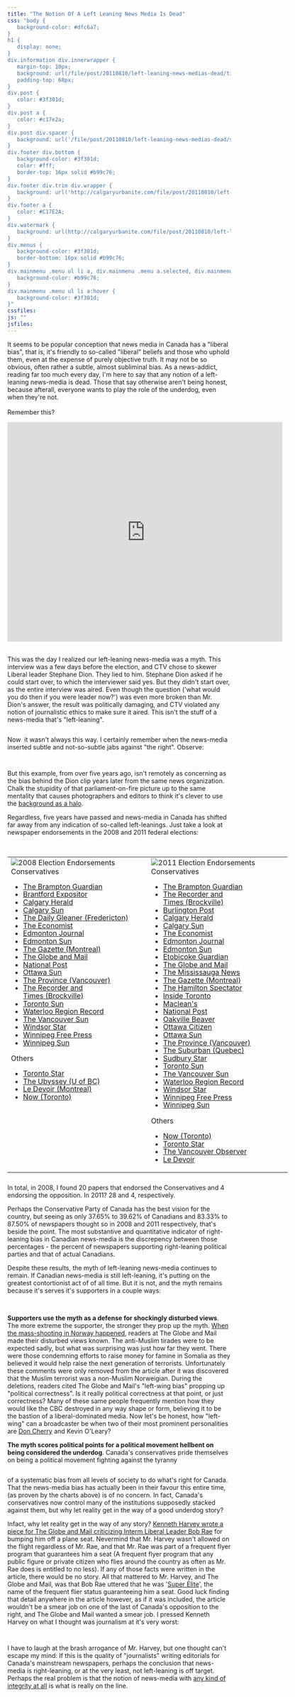 ```yaml
---
title: "The Notion Of A Left Leaning News Media Is Dead"
css: "body {
   background-color: #dfc6a7;
}
h1 {
   display: none;
}
div.information div.innerwrapper {
   margin-top: 10px;
   background: url(/file/post/20110810/left-leaning-news-medias-dead/title.png) no-repeat top left;
   padding-top: 68px;
}
div.post {
   color: #3f301d;
}
div.post a {
   color: #c17e2a;
}
div.post div.spacer {
   background: url('/file/post/20110810/left-leaning-news-medias-dead/spacer.png') no-repeat 0 15px;
}
div.footer div.bottom {
   background-color: #3f301d;
   color: #fff;
   border-top: 16px solid #b99c76;
}
div.footer div.trim div.wrapper {
   background: url('http://calgaryurbanite.com/file/post/20110810/left-leaning-news-medias-dead/skyline_beige.png') no-repeat center bottom;
}
div.footer a {
   color: #C17E2A;
}
div.watermark {
   background: url(http://calgaryurbanite.com/file/post/20110810/left-leaning-news-medias-dead/dmcb_design_c17e2a.png);
}
div.menus {
   background-color: #3f301d;
   border-bottom: 16px solid #b99c76;
}
div.mainmenu .menu ul li a, div.mainmenu .menu a.selected, div.mainmenu .menu a:hover, div.mainmenu .menu li:hover>a, div.mainmenu .menu li li {
   background-color: #b99c76;
}
div.mainmenu .menu ul li a:hover {
   background-color: #3f301d;
}"
cssfiles:
js: ""
jsfiles:
---
```

<div class="double leftedge left">
<p>It seems to be popular conception that news media in Canada has a "liberal bias", that is, it's friendly to so-called "liberal" beliefs and those who uphold them, even at the expense of purely objective truth. It may not be so obvious, often rather a subtle, almost subliminal bias. As a news-addict, reading far too much every day, I'm here to say that any notion of a left-leaning news-media is dead. Those that say otherwise aren't being honest, because afterall, everyone wants to play the role of the underdog, even when they're not.<br /><br />Remember this?</p>
</div>
<div class="quad rightedge left"><iframe src="http://www.youtube.com/embed/GrliDQs1Jps" width="620" height="495" frameborder="0"></iframe></div>
<div class="spacer">&nbsp;</div>
<div class="double leftedge left">
<p>This was the day I realized our left-leaning news-media was a myth. This interview was a few days before the election, and CTV chose to skewer Liberal leader Stephane Dion. They lied to him. Stephane Dion asked if he could start over, to which the interviewer said yes. But they didn't start over, as the entire interview was aired. Even though the question ('what would you do then if you were leader now?') was even more broken than Mr. Dion's answer, the result was politically damaging, and CTV violated any notion of journalistic ethics to make sure it aired. This isn't the stuff of a news-media that's "left-leaning".</p>
</div>
<div class="double column left">
<p>Now &nbsp;it wasn't always this way. I certainly remember when the news-media inserted subtle and not-so-subtle jabs against "the right". Observe:</p>
<p><img src="/file/post/20110810/left-leaning-news-medias-dead/harper_government.300.jpg" alt="" /></p>
</div>
<div class="double rightedge left">
<p>But this example, from over five years ago, isn't remotely as concerning as the bias behind the Dion clip years later from the same news organization. Chalk the stupidity of that parliament-on-fire picture up to the same mentality that causes photographers and editors to think it's clever to use the <a href="http://www.google.ca/search?tbm=isch&amp;hl=en&amp;source=hp&amp;biw=1599&amp;bih=829&amp;q=presidential+halo+behind+presidents&amp;gbv=2&amp;oq=presidential+halo+behind+presidents&amp;aq=f&amp;aqi=&amp;aql=&amp;gs_sm=s&amp;gs_upl=1198l1198l0l1530l1l1l0l0l0l0l205l205l2-1l1l0">background as a halo</a>.</p>
<p>Regardless, five years have passed and news-media in Canada has shifted far away from any indication of so-called left-leanings. Just take a look at newspaper endorsements in the 2008 and 2011 federal elections:</p>
</div>
<div class="spacer">&nbsp;</div>
<div class="quad leftedge left">
<table style="width: 640px;">
<tbody>
<tr style="vertical-align: top;">
<td style="width: 300px;"><img src="/file/post/20110810/left-leaning-news-medias-dead/2008.png" alt="2008 Election Endorsements" /><br />Conservatives                                                                      
<ul style="line-height: 1.1;">
<li><a href="http://www.northpeel.com/editorial/57696">The Brampton Guardian</a></li>
<li><a href="http://www.brantfordexpositor.ca/ArticleDisplay.aspx?e=1243512">Brantford Expositor</a></li>
<li><a href="http://www.canada.com/calgaryherald/news/theeditorialpage/story.html?id=cbe1aa30-8dcb-4aa6-b4ec-3562532fc1ac">Calgary Herald</a></li>
<li><a href="http://calsun.canoe.ca/Comment/POV/2008/10/12/7058606-sun.html">Calgary Sun</a></li>
<li><a href="http://dailygleaner.canadaeast.com/opinion/article/446078">The Daily Gleaner&nbsp;(Fredericton)</a></li>
<li><a href="http://www.economist.com/opinion/displaystory.cfm?story_id=12381439">The Economist</a></li>
<li><a href="http://www.canada.com/edmontonjournal/news/opinion/story.html?id=f8ce79aa-db37-4c7a-8c43-4c8d37aa6f38">Edmonton Journal</a></li>
<li><a href="http://www.edmontonsun.com/Comment/Commentary/2008/10/12/7060476-sun.html">Edmonton Sun</a></li>
<li><a href="http://www.canada.com/montrealgazette/news/editorial/story.html?id=842b61df-7004-4cfb-9f61-513309031805">The Gazette&nbsp;(Montreal)</a></li>
<li><a href="http://www.theglobeandmail.com/servlet/story/RTGAM.20081009.weelection2008/BNStory/politics">The Globe and Mail</a></li>
<li><a href="http://network.nationalpost.com/np/blogs/fullcomment/archive/2008/10/08/national-post-editorial-board-a-conservative-majority-serves-canada-s-needs.aspx">National Post</a></li>
<li><a href="http://www.ottawasun.com/Comment/home.html">Ottawa Sun</a></li>
<li><a href="http://www.canada.com/theprovince/news/editorial/story.html?id=b70c9ee77de8-4a7a-a649-58706fa0d773">The Province&nbsp;(Vancouver)</a></li>
<li><a href="http://www.recorder.ca/ArticleDisplay.aspx?e=1243064">The Recorder and Times&nbsp;(Brockville)</a></li>
<li><a href="http://www.torontosun.com/comment/editorial/">Toronto Sun</a></li>
<li><a href="http://news.therecord.com/article/426593">Waterloo Region Record</a></li>
<li><a href="http://www.canada.com/vancouversun/news/editorial/story.html?id=8b900721-0cb2-428a-aaaa-18bd722f5a3d">The Vancouver Sun</a></li>
<li><a href="http://www.canada.com/windsorstar/news/editorial/story.html?id=43a98233-5383-4bc4-b63a-6f41c8673851">Windsor Star</a></li>
<li><a href="http://www.winnipegfreepress.com/editorial/story/4237418p-4880617c.html">Winnipeg Free Press</a></li>
<li><a href="http://www.winnipegsun.com/Comment/Editorial/2008/10/12/7057401-sun.html">Winnipeg Sun</a></li>
</ul>
Others                                                              
<ul style="line-height: 1.1;">
<li><a href="http://www.thestar.com/FederalElection/article/515895">Toronto Star</a></li>
<li><a href="http://www.ubyssey.ca/?p=4942">The Ubyssey&nbsp;(U of BC)</a></li>
<li><a href="http://www.ledevoir.com/2008/10/11/210210.html">Le Devoir&nbsp;(Montreal)</a></li>
<li><a href="http://www.nowtoronto.com/news/story.cfm?content=165335">Now&nbsp;(Toronto)</a></li>
</ul>
</td>
<td style="width: 300px;"><img src="/file/post/20110810/left-leaning-news-medias-dead/2011.png" alt="2011 Election Endorsements" /><br />Conservatives                                                  
<ul style="line-height: 1.1;">
<li><a href="http://www.bramptonguardian.com/opinion/editorial/article/998658--editorial-harper-deserves-a-majority">The Brampton Guardian</a></li>
<li><a href="http://www.recorder.ca/ArticleDisplay.aspx?e=3102322">The Recorder and Times&nbsp;(Brockville)</a></li>
<li><a href="http://www.insidehalton.com/opinion/editorial/article/998870--our-choice-on-may-2">Burlington Post</a></li>
<li><a href="http://www.calgaryherald.com/opinion/Tories+deserve+majority/4703001/story.html?cid=megadrop_story">Calgary Herald</a></li>
<li><a href="http://www.calgarysun.com/2011/04/30/sun-backs-stephen-harper">Calgary Sun</a></li>
<li><a href="http://www.economist.com/node/18620784?story_id=18620784&amp;fsrc=rss">The Economist</a></li>
<li><a href="http://www.edmontonjournal.com/opinion/editorials/winning+formula+Alberta+voters/4702450/story.html">Edmonton Journal</a></li>
<li><a href="http://www.edmontonsun.com/2011/04/30/sun-backs-stephen-harper">Edmonton Sun</a></li>
<li><a href="http://www.insidetoronto.com/opinion/editorial/article/999234--editorial-conservative-majority-best-for-canada">Etobicoke Guardian</a></li>
<li><a href="http://www.theglobeandmail.com/news/opinions/editorials/the-globes-election-endorsement-facing-up-to-our-challenges/article2001610/">The Globe and Mail</a></li>
<li><a href="http://www.mississauga.com/opinion/editorial/article/998443--tory-majority-means-strong-jobs-economy">The Mississauga News</a></li>
<li><a href="http://www.montrealgazette.com/Gazette+View+Canada+needs+stability+majority+government/4701059/story.html">The Gazette&nbsp;(Montreal)</a></li>
<li><a href="http://www.thespec.com/opinion/editorial/article/524311--a-decision-by-default">The Hamilton Spectator</a></li>
<li><a href="http://www.insidetoronto.com/opinion/editorial/article/999234--editorial-conservative-majority-best-for-canada">Inside Toronto</a></li>
<li><a href="http://www2.macleans.ca/2011/04/29/the-ndp-surge-and-what%E2%80%99s-at-stake-in-this-election/">Maclean's</a></li>
<li><a href="http://fullcomment.nationalpost.com/2011/04/28/editorial-board-election-endorsement-conservatives-a-clear-choice-in-uncertain-times/">National Post</a></li>
<li><a href="http://www.insidehalton.com/opinion/editorial/article/998650--our-choice">Oakville Beaver</a></li>
<li><a href="http://www.ottawacitizen.com/opinion/Editorial+board+election+endorsements/4673927/story.html">Ottawa Citizen</a></li>
<li><a href="http://www.ottawasun.com/2011/04/30/sun-backs-stephen-harper">Ottawa Sun</a></li>
<li><a href="http://www.theprovince.com/news/decision-canada/Editorial+Tory+majority+would+best+Canada/4693088/story.html">The Province&nbsp;(Vancouver)</a></li>
<li><a href="http://www.thesuburbannews.ca/content/en/10060">The Suburban&nbsp;(Quebec)</a></li>
<li><a href="http://www.thesudburystar.com/ArticleDisplay.aspx?e=3103202">Sudbury Star</a></li>
<li><a href="http://www.torontosun.com/2011/04/30/sun-backs-stephen-harper">Toronto Sun</a></li>
<li><a href="http://www.vancouversun.com/opinion/editorials/EDITORIAL+Conservative+majority+needed+through+turbulent+times/4701393/story.html">The Vancouver Sun</a></li>
<li><a href="http://www.therecord.com/opinion/editorial/article/523785--the-tough-choice-facing-canadians">Waterloo Region Record</a></li>
<li><a href="http://www.windsorstar.com/opinion/op-ed/Region+choice/4664064/story.html">Windsor Star</a></li>
<li><a href="http://www.winnipegfreepress.com/opinion/editorials/canada-needs-four-years-of-stability-121017189.html">Winnipeg Free Press</a></li>
<li><a href="http://www.winnipegsun.com/2011/04/30/sun-backs-stephen-harper">Winnipeg Sun</a></li>
</ul>
Others                                                                      
<ul style="line-height: 1.1;">
<li><a href="http://www.nowtoronto.com/news/story.cfm?content=180408">Now&nbsp;(Toronto)</a></li>
<li><a href="http://www.thestar.com/opinion/editorials/article/983376--toronto-star-endorses-the-ndp">Toronto Star</a></li>
<li><a href="http://www.vancouverobserver.com/blogs/centrist/2011/03/26/time-leader-we-can-trust">The Vancouver Observer</a></li>
<li><a href="http://www.ledevoir.com/politique/elections-2011/322281/elections-federales-d-abord-le-bloc">Le Devoir</a></li>
</ul>
</td>
</tr>
</tbody>
</table>
</div>
<div class="double rightedge left">
<p style="margin-top: 25px;">In total, in 2008, I found 20 papers that endorsed the Conservatives and 4 endorsing the opposition. In 2011? 28 and 4, respectively.</p>
<p>Perhaps the Conservative Party of Canada has the best vision for the country, but seeing as only 37.65% to 39.62% of Canadians and 83.33% to 87.50% of newspapers thought so in 2008 and 2011 respectively, that's beside the point. The most substantive and quantitative indicator of right-leaning bias in Canadian news-media is the discrepency between those percentages - the percent of newspapers supporting right-leaning political parties and that of actual Canadians.</p>
<p>Despite these results, the myth of left-leaning news-media continues to remain.&nbsp;If Canadian news-media is still left-leaning, it's putting on the greatest contortionist act of of all time. But it is not, and the myth remains because it's serves it's supporters in a couple ways:</p>
</div>
<div class="spacer">&nbsp;</div>
<div class="double leftedge left">
<p><strong>Supporters use the myth as a defense for shockingly disturbed views</strong>. The more extreme the supporter, the stronger they prop up the myth. <a href="http://www.theglobeandmail.com/news/world/europe/seven-dead-as-bomb-rocks-norway-several-shot-at-youth-camp/article2106259/">When the mass-shooting in Norway happened</a>, readers at The Globe and Mail made their disturbed views known. The anti-Muslim tirades were to be expected sadly, but what was surprising was just how far they went. There were those condemning efforts to raise money for famine in Somalia as they believed it would help raise the next generation of terrorists. Unfortunately these comments were only removed from the article after it was discovered that the Muslim terrorist was a non-Muslim Norweigian. During the deletions, readers cited The Globe and Mail's "left-wing bias" propping up "political correctness". Is it really political correctness at that point, or just correctness? Many of these same people frequently mention how they would like the CBC destroyed in any way shape or form, believing it to be the bastion of a liberal-dominated media. Now let's be honest, how "left-wing" can a broadcaster be when two of their most prominent personalities are <a href="http://www.youtube.com/watch?v=CHzCoUZG2Js">Don Cherry</a> and Kevin O'Leary?</p>
<p><strong>The myth scores political points for a political movement hellbent on being considered the underdog</strong>. Canada's conservatives pride themselves on being a political movement fighting against the tyranny</p>
</div>
<div class="double column left">
<p>of a systematic bias from all levels of society to do what's right for Canada. That the news-media bias has actually been in their favour this entire time, (as proven by the charts above) is of no concern. In fact, Canada's conservatives now control many of the institutions supposedly stacked against them, but why let reality get in the way of a good underdog story?</p>
<p>Infact, why let reality get in the way of any story? <a href="http://www.theglobeandmail.com/news/politics/thank-you-bob-rae-for-stealing-my-plane-seat/article2105453/page2/">Kenneth Harvey wrote a piece for The Globe and Mail criticizing Interm Liberal Leader Bob Rae</a> for bumping him off a plane seat. Nevermind that Mr. Harvey wasn't allowed on the flight regardless of Mr. Rae, and that Mr. Rae was part of a frequent flyer program that guarantees him a seat (A frequent flyer program that any public figure or private citizen who flies around the country as often as Mr. Rae does is entitled to no less). If any of those facts were written in the article, there would be no story. All that mattered to Mr. Harvey, and The Globe and Mail, was that Bob Rae uttered that he was '<a href="http://www.aircanada.com/en/aeroplan/toptier.html">Super Elite</a>', the name of the frequent flier status guaranteeing him a seat. Good luck finding that detail anywhere in the article however, as if it was included, the article wouldn't be a smear job on one of the last of Canada's opposition to the right, and The Globe and Mail wanted a smear job. I pressed Kenneth Harvey on what I thought was journalism at it's very worst:</p>
</div>
<div class="double rightedge left">
<p><img src="/file/post/20110810/left-leaning-news-medias-dead/tweets.300.png" alt="" /></p>
<p>I have to laugh at the brash arrogance of Mr. Harvey, but one thought can't escape my mind: If this is the quality of "journalists" writing editorials for Canada's mainstream newspapers, perhaps the conclusion that news-media is right-leaning, or at the very least, not left-leaning is off target. Perhaps the real problem is that the notion of news-media with <a href="http://en.wikipedia.org/wiki/News_International_phone_hacking_scandal">any kind of integrity at all</a> is what is really on the line.</p>
</div>